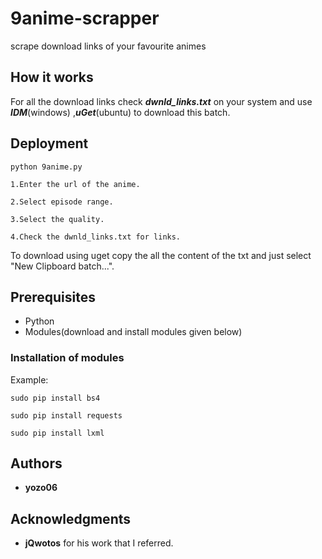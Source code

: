 # 9anime-scrapper
scrape download links of your favourite animes

## How it works
For all the download links check ***dwnld_links.txt*** on your system and use ***IDM***(windows) ,***uGet***(ubuntu) to download this batch.

## Deployment
```
python 9anime.py
```
```
1.Enter the url of the anime.
```
```
2.Select episode range.
```
```
3.Select the quality.
```
```
4.Check the dwnld_links.txt for links.
```
To download using uget copy the all the content of the txt and just select "New Clipboard batch...".

## Prerequisites
* Python
* Modules(download and install modules given below)
### Installation of modules
Example:
```
sudo pip install bs4
```
```
sudo pip install requests
```
```
sudo pip install lxml
```

## Authors

* **yozo06**

## Acknowledgments
* **jQwotos** for his work that I referred.
